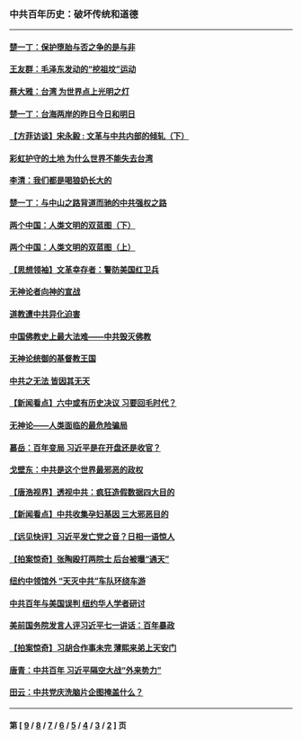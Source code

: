 ### 中共百年历史：破坏传统和道德
---
#### [楚一丁：保护堕胎与否之争的是与非](../../pages/nf1176114/n13815642.md?02080430) 
#### [王友群：毛泽东发动的“挖祖坟”运动](../../pages/nf1176114/n13723639.md?02080430) 
#### [蔡大雅：台湾 为世界点上光明之灯](../../pages/nf1176114/n13531530.md?02080430) 
#### [楚一丁：台海两岸的昨日今日和明日](../../pages/nf1176114/n13531468.md?02080430) 
#### [【方菲访谈】宋永毅 : 文革与中共内部的倾轧（下）](../../pages/nf1176114/n13486836.md?02080430) 
#### [彩虹护守的土地 为什么世界不能失去台湾](../../pages/nf1176114/n13476849.md?02080430) 
#### [李清：我们都是喝狼奶长大的](../../pages/nf1176114/n13471478.md?02080430) 
#### [楚一丁：与中山之路背道而驰的中共强权之路](../../pages/nf1176114/n13437270.md?02080430) 
#### [两个中国：人类文明的双蓝图（下）](../../pages/nf1176114/n13423132.md?02080430) 
#### [两个中国：人类文明的双蓝图（上）](../../pages/nf1176114/n13422687.md?02080430) 
#### [【思想领袖】文革幸存者：警防美国红卫兵](../../pages/nf1176114/n13339289.md?02080430) 
#### [无神论者向神的宣战](../../pages/nf1176114/n13281535.md?02080430) 
#### [道教遭中共异化迫害](../../pages/nf1176114/n13281463.md?02080430) 
#### [中国佛教史上最大法难——中共毁灭佛教](../../pages/nf1176114/n13281397.md?02080430) 
#### [无神论统御的基督教王国](../../pages/nf1176114/n13281280.md?02080430) 
#### [中共之无法 皆因其无天](../../pages/nf1176114/n13281088.md?02080430) 
#### [【新闻看点】六中或有历史决议 习要回毛时代？](../../pages/nf1176114/n13222895.md?02080430) 
#### [无神论——人类面临的最危险骗局](../../pages/nf1176114/n13196137.md?02080430) 
#### [慕岳：百年变局 习近平是在开盘还是收官？](../../pages/nf1176114/n13206516.md?02080430) 
#### [戈壁东：中共是这个世界最邪恶的政权](../../pages/nf1176114/n13085641.md?02080430) 
#### [【唐浩视界】透视中共：疯狂造假数据四大目的](../../pages/nf1176114/n13080590.md?02080430) 
#### [【新闻看点】中共收集孕妇基因 三大邪恶目的](../../pages/nf1176114/n13077182.md?02080430) 
#### [【远见快评】习近平发亡党之音？日相一语惊人](../../pages/nf1176114/n13074809.md?02080430) 
#### [【拍案惊奇】张陶殴打两院士 后台被曝“通天”](../../pages/nf1176114/n13070496.md?02080430) 
#### [纽约中领馆外 “天灭中共”车队环绕车游](../../pages/nf1176114/n13070693.md?02080430) 
#### [中共百年与美国误判 纽约华人学者研讨](../../pages/nf1176114/n13067969.md?02080430) 
#### [美前国务院发言人评习近平七一讲话：百年暴政](../../pages/nf1176114/n13066986.md?02080430) 
#### [【拍案惊奇】习胡合作事未完 薄熙来弟上天安门](../../pages/nf1176114/n13065867.md?02080430) 
#### [唐青：中共百年 习近平隔空大战“外来势力”](../../pages/nf1176114/n13065976.md?02080430) 
#### [田云：中共党庆洗脑片企图掩盖什么？](../../pages/nf1176114/n13064395.md?02080430) 

---
#### 第 [ [9](./9.md?02080430) / [8](./8.md?02080430) / [7](./7.md?02080430) / [6](./6.md?02080430) / [5](./5.md?02080430) / [4](./4.md?02080430) / [3](./3.md?02080430) / [2](./2.md?02080430) ] 页
